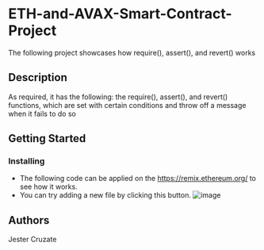 # ETH-and-AVAX-Smart-Contract-Project
The following project showcases how require(), assert(), and revert() works 
## Description
As required, it has the following: the require(), assert(), and revert() functions, which are set with certain conditions and throw off a message when it fails to do so

## Getting Started
### Installing
* The following code can be applied on the https://remix.ethereum.org/ to see how it works.
* You can try adding a new file by clicking this button.
![image](https://github.com/pantofu/ETH-and-AVAX-Smart-Contract-Project/assets/104056079/6306911f-decf-4eb9-bcb3-1c2ec0aeb4b7)



## Authors
Jester Cruzate
